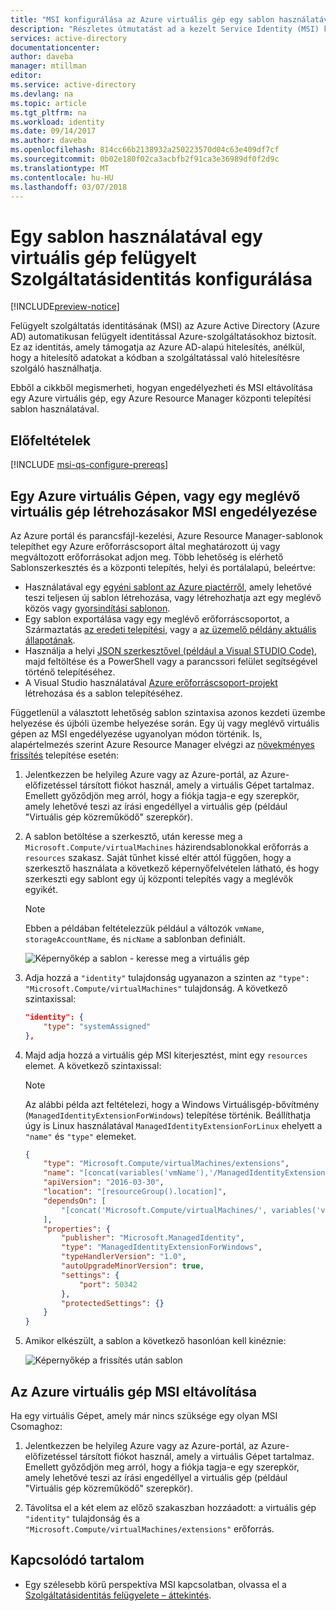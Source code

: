 ```yaml
---
title: "MSI konfigurálása az Azure virtuális gép egy sablon használatával"
description: "Részletes útmutatást ad a kezelt Service Identity (MSI) konfigurálása egy Azure virtuális gépen, Azure Resource Manager-sablonnal."
services: active-directory
documentationcenter: 
author: daveba
manager: mtillman
editor: 
ms.service: active-directory
ms.devlang: na
ms.topic: article
ms.tgt_pltfrm: na
ms.workload: identity
ms.date: 09/14/2017
ms.author: daveba
ms.openlocfilehash: 814cc66b2138932a250223570d04c63e409df7cf
ms.sourcegitcommit: 0b02e180f02ca3acbfb2f91ca3e36989df0f2d9c
ms.translationtype: MT
ms.contentlocale: hu-HU
ms.lasthandoff: 03/07/2018
---
```

# <a name="configure-a-vm-managed-service-identity-by-using-a-template"></a>Egy sablon használatával egy virtuális gép felügyelt Szolgáltatásidentitás konfigurálása

[!INCLUDE[preview-notice](../../includes/active-directory-msi-preview-notice.md)]

Felügyelt szolgáltatás identitásának (MSI) az Azure Active Directory (Azure AD) automatikusan felügyelt identitással Azure-szolgáltatásokhoz biztosít. Ez az identitás, amely támogatja az Azure AD-alapú hitelesítés, anélkül, hogy a hitelesítő adatokat a kódban a szolgáltatással való hitelesítésre szolgáló használhatja. 

Ebből a cikkből megismerheti, hogyan engedélyezheti és MSI eltávolítása egy Azure virtuális gép, egy Azure Resource Manager központi telepítési sablon használatával.

## <a name="prerequisites"></a>Előfeltételek

[!INCLUDE [msi-qs-configure-prereqs](../../includes/active-directory-msi-qs-configure-prereqs.md)]

## <a name="enable-msi-during-creation-of-an-azure-vm-or-on-an-existing-vm"></a>Egy Azure virtuális Gépen, vagy egy meglévő virtuális gép létrehozásakor MSI engedélyezése

Az Azure portál és parancsfájl-kezelési, Azure Resource Manager-sablonok telepíthet egy Azure erőforráscsoport által meghatározott új vagy megváltozott erőforrásokat adjon meg. Több lehetőség is elérhető Sablonszerkesztés és a központi telepítés, helyi és portálalapú, beleértve:

   - Használatával egy [egyéni sablont az Azure piactérről](../azure-resource-manager/resource-group-template-deploy-portal.md#deploy-resources-from-custom-template), amely lehetővé teszi teljesen új sablon létrehozása, vagy létrehozhatja azt egy meglévő közös vagy [gyorsindítási sablonon](https://azure.microsoft.com/documentation/templates/).
   - Egy sablon exportálása vagy egy meglévő erőforráscsoportot, a Származtatás [az eredeti telepítési](../azure-resource-manager/resource-manager-export-template.md#view-template-from-deployment-history), vagy a [az üzemelő példány aktuális állapotának](../azure-resource-manager/resource-manager-export-template.md#export-the-template-from-resource-group).
   - Használja a helyi [JSON szerkesztővel (például a Visual STUDIO Code)](../azure-resource-manager/resource-manager-create-first-template.md), majd feltöltése és a PowerShell vagy a parancssori felület segítségével történő telepítéséhez.
   - A Visual Studio használatával [Azure erőforráscsoport-projekt](../azure-resource-manager/vs-azure-tools-resource-groups-deployment-projects-create-deploy.md) létrehozása és a sablon telepítéséhez.  

Függetlenül a választott lehetőség sablon szintaxisa azonos kezdeti üzembe helyezése és újbóli üzembe helyezése során. Egy új vagy meglévő virtuális gépen az MSI engedélyezése ugyanolyan módon történik. Is, alapértelmezés szerint Azure Resource Manager elvégzi az [növekményes frissítés](../azure-resource-manager/resource-group-template-deploy.md#incremental-and-complete-deployments) telepítése esetén:

1. Jelentkezzen be helyileg Azure vagy az Azure-portál, az Azure-előfizetéssel társított fiókot használ, amely a virtuális Gépet tartalmaz. Emellett győződjön meg arról, hogy a fiókja tagja-e egy szerepkör, amely lehetővé teszi az írási engedéllyel a virtuális gép (például "Virtuális gép közreműködő" szerepkör).

2. A sablon betöltése a szerkesztő, után keresse meg a `Microsoft.Compute/virtualMachines` házirendsablonokkal erőforrás a `resources` szakasz. Saját tűnhet kissé eltér attól függően, hogy a szerkesztő használata a következő képernyőfelvételen látható, és hogy szerkeszti egy sablont egy új központi telepítés vagy a meglévők egyikét.

   >[!NOTE] 
   > Ebben a példában feltételezzük például a változók `vmName`, `storageAccountName`, és `nicName` a sablonban definiált.
   >

   ![Képernyőkép a sablon - keresse meg a virtuális gép](./media/msi-qs-configure-template-windows-vm/template-file-before.png) 

3. Adja hozzá a `"identity"` tulajdonság ugyanazon a szinten az `"type": "Microsoft.Compute/virtualMachines"` tulajdonság. A következő szintaxissal:

   ```JSON
   "identity": { 
       "type": "systemAssigned"
   },
   ```

4. Majd adja hozzá a virtuális gép MSI kiterjesztést, mint egy `resources` elemet. A következő szintaxissal:

   >[!NOTE] 
   > Az alábbi példa azt feltételezi, hogy a Windows Virtuálisgép-bővítmény (`ManagedIdentityExtensionForWindows`) telepítése történik. Beállíthatja úgy is Linux használatával `ManagedIdentityExtensionForLinux` ehelyett a `"name"` és `"type"` elemeket.
   >

   ```JSON
   { 
       "type": "Microsoft.Compute/virtualMachines/extensions",
       "name": "[concat(variables('vmName'),'/ManagedIdentityExtensionForWindows')]",
       "apiVersion": "2016-03-30",
       "location": "[resourceGroup().location]",
       "dependsOn": [
           "[concat('Microsoft.Compute/virtualMachines/', variables('vmName'))]"
       ],
       "properties": {
           "publisher": "Microsoft.ManagedIdentity",
           "type": "ManagedIdentityExtensionForWindows",
           "typeHandlerVersion": "1.0",
           "autoUpgradeMinorVersion": true,
           "settings": {
               "port": 50342
           },
           "protectedSettings": {}
       }
   }
   ```

5. Amikor elkészült, a sablon a következő hasonlóan kell kinéznie:

   ![Képernyőkép a frissítés után sablon](./media/msi-qs-configure-template-windows-vm/template-file-after.png) 

## <a name="remove-msi-from-an-azure-vm"></a>Az Azure virtuális gép MSI eltávolítása

Ha egy virtuális Gépet, amely már nincs szüksége egy olyan MSI Csomaghoz:

1. Jelentkezzen be helyileg Azure vagy az Azure-portál, az Azure-előfizetéssel társított fiókot használ, amely a virtuális Gépet tartalmaz. Emellett győződjön meg arról, hogy a fiókja tagja-e egy szerepkör, amely lehetővé teszi az írási engedéllyel a virtuális gép (például "Virtuális gép közreműködő" szerepkör).

2. Távolítsa el a két elem az előző szakaszban hozzáadott: a virtuális gép `"identity"` tulajdonság és a `"Microsoft.Compute/virtualMachines/extensions"` erőforrás.

## <a name="related-content"></a>Kapcsolódó tartalom

- Egy szélesebb körű perspektíva MSI kapcsolatban, olvassa el a [Szolgáltatásidentitás felügyelete – áttekintés](msi-overview.md).

